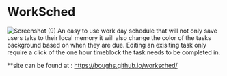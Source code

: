 # WorkSched
![Screenshot (9)](https://user-images.githubusercontent.com/88004737/148719197-ca393f35-8f32-4fca-a7c3-860f4398841f.png)
An easy to use work day schedule that will not only save users taks to their local memory it will also change the color of the tasks background based on when they are due. Editing an exisiting task only require a click of the one hour timeblock the task needs to be completed in.

**site can be found at : https://boughs.github.io/worksched/
